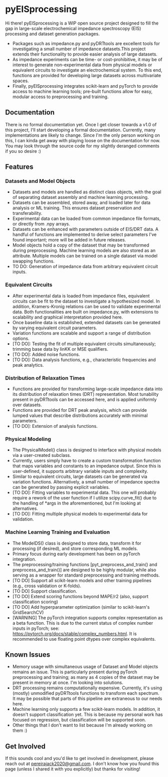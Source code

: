 # pyEISprocessing
Hi there! pyEISprocessing is a WIP open source project designed to fill the gap in large-scale electrochemical impedance spectroscopy (EIS) processing and dataset generation packages. 
- Packages such as impedance.py and pyDRTtools are excellent tools for investigating a small number of impedance datasets.This project extends their functionality to provide easier analysis of large datasets.
- As impedance experiments can be time- or cost-prohibitive, it may be of interest to generate non-experimental data from physical models or equivalent circuits to investigate an electrochemical system. To this end, functions are provided for developing large datasets across multivariate spaces.
- Finally, pyEISprocessing integrates scikit-learn and pyTorch to provide access to machine learning tools; pre-built functions allow for easy, modular access to preprocessing and training.
## Documentation
There is no formal documentation yet. Once I get closer towards a v1.0 of this project, I'll start developing a formal documentation. Currently, many implementations are likely to change. Since I'm the only person working on this, I can kinda get away with playing loose on the documentation for now. You may look through the source code for my slightly deranged comments if you so desire :)
## Features
### Datasets and Model Objects
- Datasets and models are handled as distinct class objects, with the goal of separating dataset assembly and machine learning processing.
- Datasets can be assembled, stored away, and loaded later for data analysis or ML training. This ensures dataset preservation and transferability.
- Experimental data can be loaded from common impedance file formats, or directly from .npy arrays. 
- Datasets can be enhanced with parameters outside of EIS/DRT data. A handful of functions are implemented to derive select parameters I've found important; more will be added in future releases.
- Model objects hold a copy of the dataset that may be transformed during preprocessing. Machine learning models are also stored as an attribute. Multiple models can be trained on a single dataset via model swapping functions.
- TO DO: Generation of impedance data from arbitrary equivalent circuit inputs.
### Equivalent Circuits
- After experimental data is loaded from impedance files, equivalent circuits can be fit to the dataset to investigate a hypothesized model. In addition, Kramers-Kronig relations can be used to validate experimental data. Both functionalities are built on impedance.py, with extensions to scalability and graphical interpretation provided here.
- Once baseline data is established, extended datasets can be generated by varying equivalent circuit parameters.
- Variation functions are scalable and support a range of distribution options.
- [TO DO]: Testing the fit of multiple equivalent circuits simultaneously; trimming base data by linKK or MSE qualifiers.
- [TO DO]: Added noise functions.
- [TO DO]: Data analysis functions, e.g., characteristic frequencies and peak analytics.
### Distribution of Relaxation Times
- Functions are provided for transforming large-scale impedance data into its distribution of relaxation times (DRT) representation. Most tunability present in pyDRTtools can be accessed here, and is applied uniformly over datasets.
- Functions are provided for DRT peak analysis, which can provide lumped values that describe distributions accurately with minimal parameters.
- [TO DO]: Extension of analysis functions.
### Physical Modeling
- The PhysicalModel() class is designed to interface with physical models via a user-created subclass.
- Currently, users simply have to create a custom transformation function that maps variables and constants to an impedance output. Since this is user-defined, it supports arbitrary variable inputs and complexity.
- Similar to equivalent circuits, large datasets can be generated via variation functions. Alternatively, a small number of impedance spectra can be generated by passing explicit variables.
- [TO DO]: Fitting variables to experimental data. This one will probably require a rework of the user function if I utilize scipy.curve_fit() due to the handling of *args in the aforementioned, but I'm looking at alternatives.
- [TO DO]: Fitting multiple physical models to experimental data for validation.
### Machine Learning Training and Evaluation
- The ModelDS() class is designed to store data, transform it for processing (if desired), and store corresponding ML models.
- Primary focus during early development has been on pyTorch integration.
- The preprocessing/training functions [pyt_preprocess_and_train() and preprocess_and_train()] are designed to be highly modular, while also serving as a wrapper for standard preprocessing and training methods.
- [TO DO] Support all scikit-learn models and other training pipelines (e.g., cross validation or K-folds).
- [TO DO] Support classification.
- [TO DO] Extend scoring functions beyond MAPE/r2 (also, support classification scoring)
- [TO DO] Add hyperparameter optimization (similar to scikit-learn's GridSearchCV)
- [WARNING] The pyTorch integration supports complex representation as a beta function. This is due to the current status of complex number inputs in pyTorch; see: https://pytorch.org/docs/stable/complex_numbers.html. It is recommended to use floating point dtypes over complex equivalents.
## Known Issues
- Memory usage with simultaneous usage of Dataset and Model objects remains an issue. This is particularly present during pyTorch preprocessing and training; as many as 4 copies of the dataset may be present in memory at once. I'm looking into solutions.
- DRT processing remains computationally expensive. Currently, it's using (mostly) unmodified pyDRTtools functions to transform each spectrum. It may be possible that parts of this pipeline are extraneous to our needs here.
- Machine learning only supports a few scikit-learn models. In addition, it doesn't support classification yet. This is because my personal work has focused on regression, but classification will be supported soon.
- Other things that I don't want to list because I'm already working on them :)
## Get Involved
If this sounds cool and you'd like to get involved in development, please reach out at pereirajack2020@gmail.com. I don't know how you found this page (unless I shared it with you explicitly) but thanks for visiting!
